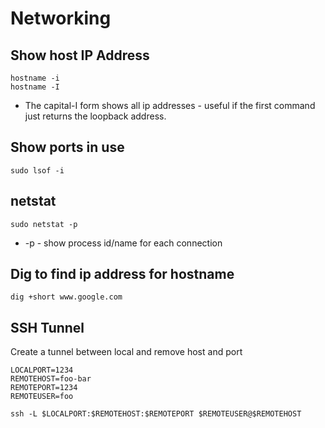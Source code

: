 # Networking

## Show host IP Address

    hostname -i
    hostname -I

* The capital-I form shows all ip addresses - useful if the first command just returns the loopback address.

## Show ports in use

    sudo lsof -i

## netstat

    sudo netstat -p

* -p - show process id/name for each connection

## Dig to find ip address for hostname

    dig +short www.google.com

## SSH Tunnel

Create a tunnel between local and remove host and port

```
LOCALPORT=1234
REMOTEHOST=foo-bar
REMOTEPORT=1234
REMOTEUSER=foo

ssh -L $LOCALPORT:$REMOTEHOST:$REMOTEPORT $REMOTEUSER@$REMOTEHOST
```
